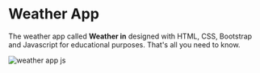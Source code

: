 # Weather App

The weather app called **Weather in** designed with HTML, CSS, Bootstrap and Javascript for educational purposes. That's all you need to know.
 
![weather app js](https://user-images.githubusercontent.com/65046391/82387841-fa32e000-9a2f-11ea-9bce-2a857bce5247.jpg)

